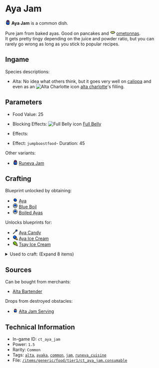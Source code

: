# Aya Jam

<img src="https://raw.githubusercontent.com/Ceterai/Enternia/main/items/generic/food/tier1/ct_aya_jam.png" alt="Aya Jam icon" loading="lazy" height="16px" width="auto" /> **Aya Jam** is a common dish.

Pure jam from baked ayas. Good on pancakes and <img src="https://raw.githubusercontent.com/Ceterai/Enternia/main/items/generic/food/tier2/ct_ometonna.png" alt="Ometonna icon" loading="lazy" height="16px" width="auto" /> [ometonnas](https://ceterai.github.io/MyEnternia/Wiki/Ometonna).  
It gets pretty tingy depending on the juice and powder ratio, but you can rarely go wrong as long as you stick to popular recipes.

## Ingame

Species descriptions:

- Alta: No idea what others think, but it goes very well on [caliopa](https://ceterai.github.io/MyEnternia/Wiki/caliopa) and even as an <img src="https://raw.githubusercontent.com/Ceterai/Enternia/main/assetMissing.png" alt="Alta Charlotte icon" loading="lazy" height="16px" width="auto" /> [alta charlotte](https://ceterai.github.io/MyEnternia/Wiki/AltaCharlotte)'s filling.

## Parameters

- Food Value: 25
- Blocking Effects: <img src="https://starbounder.org/mediawiki/images/6/60/Status_Well_Fed.png" alt="Full Belly icon" loading="lazy" height="16px" width="16px" /> [Full Belly](https://starbounder.org/Full_Belly)
- Effects: 

- Effect: `jumpboostfood`- Duration: 45

Other variants:

- <img src="https://raw.githubusercontent.com/Ceterai/Enternia/main/items/generic/food/tier1/ct_aya_jam.png" alt="Runeva Jam icon" loading="lazy" height="16px" width="auto" /> [Runeva Jam](https://ceterai.github.io/MyEnternia/Wiki/RunevaJam)

## Crafting

Blueprint unlocked by obtaining:

- <img src="https://raw.githubusercontent.com/Ceterai/Enternia/main/items/generic/produce/ct_aya.png" alt="Aya icon" loading="lazy" height="16px" width="auto" /> [Aya](https://ceterai.github.io/MyEnternia/Wiki/Aya)
- <img src="https://raw.githubusercontent.com/Ceterai/Enternia/main/items/generic/food/tier1/ct_aya_boiled.png" alt="Blue Boil icon" loading="lazy" height="16px" width="auto" /> [Blue Boil](https://ceterai.github.io/MyEnternia/Wiki/BlueBoil)
- <img src="https://raw.githubusercontent.com/Ceterai/Enternia/main/items/generic/food/tier1/ct_aya_boiled.png" alt="Boiled Ayas icon" loading="lazy" height="16px" width="auto" /> [Boiled Ayas](https://ceterai.github.io/MyEnternia/Wiki/BoiledAyas)

Unlocks blueprints for:

- <img src="https://raw.githubusercontent.com/Ceterai/Enternia/main/items/generic/food/tier2/ct_aya_candy.png" alt="Aya Candy icon" loading="lazy" height="16px" width="auto" /> [Aya Candy](https://ceterai.github.io/MyEnternia/Wiki/AyaCandy)
- <img src="https://raw.githubusercontent.com/Ceterai/Enternia/main/items/generic/food/tier2/ct_aya_icecream.png" alt="Aya Ice Cream icon" loading="lazy" height="16px" width="auto" /> [Aya Ice Cream](https://ceterai.github.io/MyEnternia/Wiki/AyaIceCream)
- <img src="https://raw.githubusercontent.com/Ceterai/Enternia/main/items/generic/food/tier2/ct_tsay_icecream.png" alt="Tsay Ice Cream icon" loading="lazy" height="16px" width="auto" /> [Tsay Ice Cream](https://ceterai.github.io/MyEnternia/Wiki/TsayIceCream)

<details markdown="1"><summary>Used to craft: (Expand 8 items)</summary>

- <img src="https://raw.githubusercontent.com/Ceterai/Enternia/main/items/generic/food/tier4/ct_alliana_cake.png" alt="Alliana Cake icon" loading="lazy" height="16px" width="auto" /> [Alliana Cake](https://ceterai.github.io/MyEnternia/Wiki/AllianaCake)
- <img src="https://raw.githubusercontent.com/Ceterai/Enternia/main/objects/alta/special/food/jam/icon.png" alt="Alta Jam Serving icon" loading="lazy" height="16px" width="auto" /> [Alta Jam Serving](https://ceterai.github.io/MyEnternia/Wiki/AltaJamServing)
- <img src="https://raw.githubusercontent.com/Ceterai/Enternia/main/items/generic/food/tier2/ct_aya_candy.png" alt="Aya Candy icon" loading="lazy" height="16px" width="auto" /> [Aya Candy](https://ceterai.github.io/MyEnternia/Wiki/AyaCandy)
- <img src="https://raw.githubusercontent.com/Ceterai/Enternia/main/items/generic/food/tier2/ct_aya_icecream.png" alt="Aya Ice Cream icon" loading="lazy" height="16px" width="auto" /> [Aya Ice Cream](https://ceterai.github.io/MyEnternia/Wiki/AyaIceCream)
- <img src="https://raw.githubusercontent.com/Ceterai/Enternia/main/items/generic/food/tier3/ct_aya_punch.png" alt="Aya Punch icon" loading="lazy" height="16px" width="auto" /> [Aya Punch](https://ceterai.github.io/MyEnternia/Wiki/AyaPunch)
- `ct_food_mimic`
- <img src="https://raw.githubusercontent.com/Ceterai/Enternia/main/items/generic/food/tier3/ct_heecho_punch.png" alt="Heecho Punch icon" loading="lazy" height="16px" width="auto" /> [Heecho Punch](https://ceterai.github.io/MyEnternia/Wiki/HeechoPunch)
- <img src="https://raw.githubusercontent.com/Ceterai/Enternia/main/items/generic/food/tier4/ct_nia_cocktail.png" alt="Nia Cocktail icon" loading="lazy" height="16px" width="auto" /> [Nia Cocktail](https://ceterai.github.io/MyEnternia/Wiki/NiaCocktail)

</details>

## Sources

Can be bought from merchants:

- [Alta Bartender](https://ceterai.github.io/MyEnternia/Wiki/AltaBartender)

Drops from destroyed obstacles:

- <img src="https://raw.githubusercontent.com/Ceterai/Enternia/main/objects/alta/special/food/jam/icon.png" alt="Alta Jam Serving icon" loading="lazy" height="16px" width="auto" /> [Alta Jam Serving](https://ceterai.github.io/MyEnternia/Wiki/AltaJamServing)

## Technical Information

- In-game ID: `ct_aya_jam`
- Power: `1.5`
- Rarity: `Common`
- Tags: [`alta`](https://ceterai.github.io/MyEnternia/Wiki/Tags/Alta), [`ayaka`](https://ceterai.github.io/MyEnternia/Wiki/Tags/Ayaka), [`common`](https://ceterai.github.io/MyEnternia/Wiki/Tags/Common), [`jam`](https://ceterai.github.io/MyEnternia/Wiki/Tags/Jam), [`runeva_cuisine`](https://ceterai.github.io/MyEnternia/Wiki/Tags/RunevaCuisine)
- File: [`/items/generic/food/tier1/ct_aya_jam.consumable`](https://github.com/Ceterai/Enternia/blob/main/items/generic/food/tier1/ct_aya_jam.consumable)
